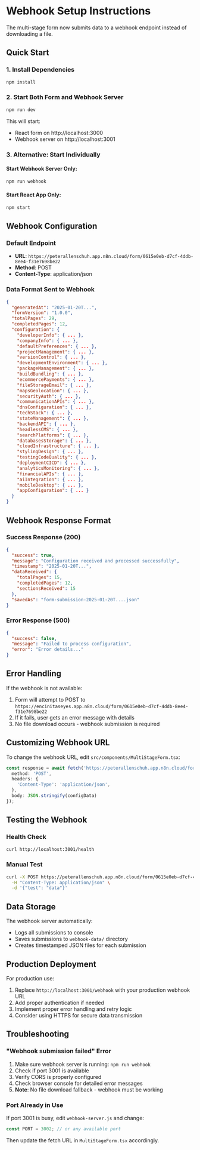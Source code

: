 # Webhook Setup Instructions

The multi-stage form now submits data to a webhook endpoint instead of downloading a file.

## Quick Start

### 1. Install Dependencies
```bash
npm install
```

### 2. Start Both Form and Webhook Server
```bash
npm run dev
```
This will start:
- React form on http://localhost:3000
- Webhook server on http://localhost:3001

### 3. Alternative: Start Individually

#### Start Webhook Server Only:
```bash
npm run webhook
```

#### Start React App Only:
```bash
npm start
```

## Webhook Configuration

### Default Endpoint
- **URL**: `https://peterallenschuh.app.n8n.cloud/form/0615e0eb-d7cf-4ddb-8ee4-f31e7698be22`
- **Method**: POST
- **Content-Type**: application/json

### Data Format Sent to Webhook
```json
{
  "generatedAt": "2025-01-20T...",
  "formVersion": "1.0.0",
  "totalPages": 29,
  "completedPages": 12,
  "configuration": {
    "developerInfo": { ... },
    "companyInfo": { ... },
    "defaultPreferences": { ... },
    "projectManagement": { ... },
    "versionControl": { ... },
    "developmentEnvironment": { ... },
    "packageManagement": { ... },
    "buildBundling": { ... },
    "ecommercePayments": { ... },
    "fileStorageEmail": { ... },
    "mapsGeolocation": { ... },
    "securityAuth": { ... },
    "communicationAPIs": { ... },
    "dnsConfiguration": { ... },
    "techStack": { ... },
    "stateManagement": { ... },
    "backendAPI": { ... },
    "headlessCMS": { ... },
    "searchPlatforms": { ... },
    "databasesStorage": { ... },
    "cloudInfrastructure": { ... },
    "stylingDesign": { ... },
    "testingCodeQuality": { ... },
    "deploymentCICD": { ... },
    "analyticsMonitoring": { ... },
    "financialAPIs": { ... },
    "aiIntegration": { ... },
    "mobileDesktop": { ... },
    "appConfiguration": { ... }
  }
}
```

## Webhook Response Format

### Success Response (200)
```json
{
  "success": true,
  "message": "Configuration received and processed successfully",
  "timestamp": "2025-01-20T...",
  "dataReceived": {
    "totalPages": 15,
    "completedPages": 12,
    "sectionsReceived": 15
  },
  "savedAs": "form-submission-2025-01-20T....json"
}
```

### Error Response (500)
```json
{
  "success": false,
  "message": "Failed to process configuration",
  "error": "Error details..."
}
```

## Error Handling

If the webhook is not available:
1. Form will attempt to POST to `https://encinitaseyes.app.n8n.cloud/form/0615e0eb-d7cf-4ddb-8ee4-f31e7698be22`
2. If it fails, user gets an error message with details
3. No file download occurs - webhook submission is required

## Customizing Webhook URL

To change the webhook URL, edit `src/components/MultiStageForm.tsx`:
```typescript
const response = await fetch('https://peterallenschuh.app.n8n.cloud/form/0615e0eb-d7cf-4ddb-8ee4-f31e7698be22', {
  method: 'POST',
  headers: {
    'Content-Type': 'application/json',
  },
  body: JSON.stringify(configData)
});
```

## Testing the Webhook

### Health Check
```bash
curl http://localhost:3001/health
```

### Manual Test
```bash
curl -X POST https://peterallenschuh.app.n8n.cloud/form/0615e0eb-d7cf-4ddb-8ee4-f31e7698be22 \
  -H "Content-Type: application/json" \
  -d '{"test": "data"}'
```

## Data Storage

The webhook server automatically:
- Logs all submissions to console
- Saves submissions to `webhook-data/` directory
- Creates timestamped JSON files for each submission

## Production Deployment

For production use:
1. Replace `http://localhost:3001/webhook` with your production webhook URL
2. Add proper authentication if needed
3. Implement proper error handling and retry logic
4. Consider using HTTPS for secure data transmission

## Troubleshooting

### "Webhook submission failed" Error
1. Make sure webhook server is running: `npm run webhook`
2. Check if port 3001 is available
3. Verify CORS is properly configured
4. Check browser console for detailed error messages
5. **Note**: No file download fallback - webhook must be working

### Port Already in Use
If port 3001 is busy, edit `webhook-server.js` and change:
```javascript
const PORT = 3002; // or any available port
```

Then update the fetch URL in `MultiStageForm.tsx` accordingly.